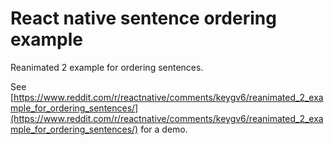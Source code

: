 # React native sentence ordering example

Reanimated 2 example for ordering sentences.

See [https://www.reddit.com/r/reactnative/comments/keygv6/reanimated_2_example_for_ordering_sentences/](https://www.reddit.com/r/reactnative/comments/keygv6/reanimated_2_example_for_ordering_sentences/) for a demo.
